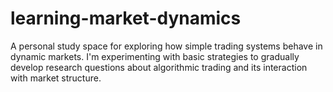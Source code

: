 # learning-market-dynamics
A personal study space for exploring how simple trading systems behave in dynamic markets. I'm experimenting with basic strategies to gradually develop research questions about algorithmic trading and its interaction with market structure.
